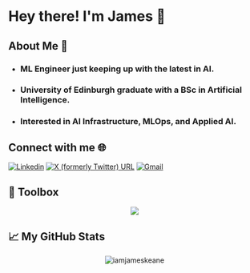# Hey there! I'm James 👋


## About Me 🚀

- ### ML Engineer just keeping up with the latest in AI. 

- ### University of Edinburgh graduate with a BSc in Artificial Intelligence.

- ### Interested in AI Infrastructure, MLOps, and Applied AI.

## Connect with me 🌐

[![Linkedin](https://img.shields.io/badge/-LinkedIn-blue?style=flat&logo=Linkedin&logoColor=white)](https://www.linkedin.com/in/iamjameskeane/) 
[![X (formerly Twitter) URL](https://img.shields.io/twitter/url?url=https%3A%2F%2Fx.com%2Fiamjameskeane&style=social&label=%40iamjameskeane&link=https%3A%2F%2Fx.com%2Fiamjameskeane)](https://x.com/iamjameskeane)
[![Gmail](https://img.shields.io/badge/-Gmail-c14438?style=flat&logo=Gmail&logoColor=white)](mailto:jameskeane508@gmail.com)

## 🧰 Toolbox
<p align="center">
  <a href="https://skillicons.dev">
    <img src="https://skillicons.dev/icons?i=python,pytorch,tensorflow,nextjs,aws,azure,docker,gcp,git,haskell,linux,cpp,css,fastapi,html,js,ubuntu,vim,vscode,prisma&perline=8" />
    </a>
</p>

## 📈 My GitHub Stats

<p align="center"> <img src="https://github-readme-stats.vercel.app/api?username=iamjameskeane&show_icons=true&theme=gotham" alt="iamjameskeane" />

</p>

